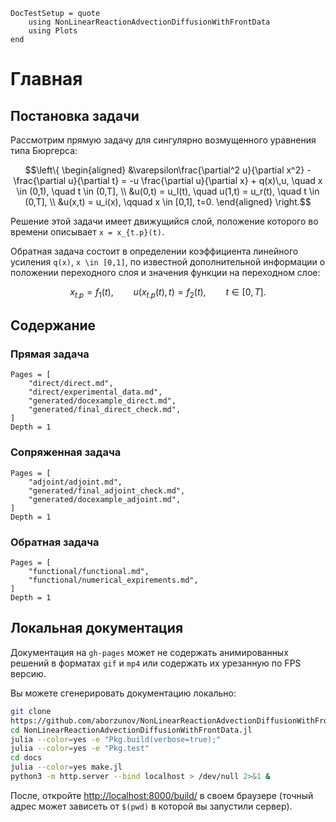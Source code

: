 ```@meta
DocTestSetup = quote
    using NonLinearReactionAdvectionDiffusionWithFrontData
    using Plots
end
```

# Главная

## Постановка задачи

Рассмотрим прямую задачу для сингулярно возмущенного уравнения типа Бюргерса:
```math
\left\{
\begin{aligned}
    &\varepsilon\frac{\partial^2 u}{\partial x^2} -
    \frac{\partial u}{\partial t} = -u \frac{\partial u}{\partial x} +
    q(x)\,u, \quad x \in (0,1), \quad t \in (0,T], \\
    &u(0,t) = u_l(t), \quad u(1,t) = u_r(t), \quad t \in (0,T], \\
    &u(x,t) = u_i(x), \qquad x \in [0,1], t=0.
\end{aligned}
\right.
```

Решение этой задачи имеет движущийся слой, положение которого во времени
описывает ``x = x_{t.p}(t)``.

Обратная задача состоит в определении коэффициента линейного усиления ``q(x)``,
``x \in [0,1]``, по известной дополнительной информации о положении переходного
слоя и значения функции на переходном слое:
```math
x_{t.p} = f_1(t), \qquad u(x_{t.p}(t),t) = f_2(t), \qquad t \in [0, T].
```

## Содержание

### Прямая задача

```@contents
Pages = [
    "direct/direct.md",
    "direct/experimental_data.md",
    "generated/docexample_direct.md",
    "generated/final_direct_check.md",
]
Depth = 1
```

### Сопряженная задача

```@contents
Pages = [
    "adjoint/adjoint.md",
    "generated/final_adjoint_check.md",
    "generated/docexample_adjoint.md",
]
Depth = 1
```

### Обратная задача


```@contents
Pages = [
    "functional/functional.md",
    "functional/numerical_expirements.md",
]
Depth = 1
```

## Локальная документация

Документация на `gh-pages` может не содержать анимированных решений в форматах
`gif` и `mp4` или содержать их урезанную по FPS версию.

Вы можете сгенерировать документацию локально:
```bash
git clone
https://github.com/aborzunov/NonLinearReactionAdvectionDiffusionWithFrontData.jl
cd NonLinearReactionAdvectionDiffusionWithFrontData.jl
julia --color=yes -e "Pkg.build(verbose=true);"
julia --color=yes -e "Pkg.test"
cd docs
julia --color=yes make.jl
python3 -m http.server --bind localhost > /dev/null 2>&1 &
```
После, откройте [http://localhost:8000/build/](http://localhost:8000/build/)
в своем браузере (точный адрес может зависеть от `$(pwd)` в которой вы запустили
сервер).
